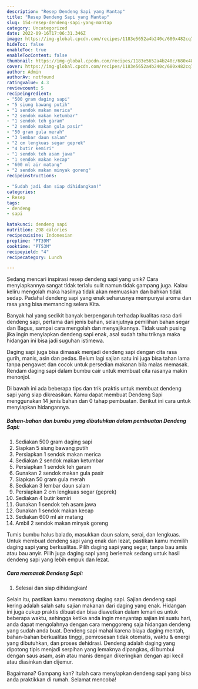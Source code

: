 ```yaml
---
description: "Resep Dendeng Sapi yang Mantap"
title: "Resep Dendeng Sapi yang Mantap"
slug: 154-resep-dendeng-sapi-yang-mantap
category: Uncategorized
date: 2022-09-16T17:06:31.346Z
image: https://img-global.cpcdn.com/recipes/1183e5652a4b240c/680x482cq70/dendeng-sapi-foto-resep-utama.jpg
hideToc: false
enableToc: true
enableTocContent: false
thumbnail: https://img-global.cpcdn.com/recipes/1183e5652a4b240c/680x482cq70/dendeng-sapi-foto-resep-utama.jpg
cover: https://img-global.cpcdn.com/recipes/1183e5652a4b240c/680x482cq70/dendeng-sapi-foto-resep-utama.jpg
author: Admin
authorAv: notfound
ratingvalue: 4.3
reviewcount: 5
recipeingredient:
- "500 gram daging sapi"
- "5 siung bawang putih"
- "1 sendok makan merica"
- "2 sendok makan ketumbar"
- "1 sendok teh garam"
- "2 sendok makan gula pasir"
- "50 gram gula merah"
- "3 lembar daun salam"
- "2 cm lengkuas segar geprek"
- "4 butir kemiri"
- "1 sendok teh asam jawa"
- "1 sendok makan kecap"
- "600 ml air matang"
- "2 sendok makan minyak goreng"
recipeinstructions:

- "Sudah jadi dan siap dihidangkan!"
categories:
- Resep
tags:
- dendeng
- sapi

katakunci: dendeng sapi 
nutrition: 298 calories
recipecuisine: Indonesian
preptime: "PT39M"
cooktime: "PT53M"
recipeyield: "4"
recipecategory: Lunch

---
```





Sedang mencari inspirasi resep dendeng sapi yang unik? Cara menyiapkannya sangat tidak terlalu sulit namun tidak gampang juga. Kalau keliru mengolah maka hasilnya tidak akan memuaskan dan bahkan tidak sedap. Padahal dendeng sapi yang enak seharusnya mempunyai aroma dan rasa yang bisa memancing selera Kita.





Banyak hal yang sedikit banyak berpengaruh terhadap kualitas rasa dari dendeng sapi, pertama dari jenis bahan, selanjutnya pemilihan bahan segar dan Bagus, sampai cara mengolah dan menyajikannya. Tidak usah pusing jika ingin menyiapkan dendeng sapi enak,      asal sudah tahu triknya maka hidangan ini bisa jadi suguhan istimewa.














Daging sapi juga bisa dimasak menjadi dendeng sapi dengan cita rasa gurih, manis, asin dan pedas. Belum lagi sajian satu ini juga bisa tahan lama tanpa pengawet dan cocok untuk persedian makanan bila malas memasak. Rendam daging sapi dalam bumbu cair untuk membuat cita rasanya makin menonjol.






Di bawah ini ada beberapa tips dan trik praktis untuk membuat dendeng sapi yang siap dikreasikan. Kamu dapat membuat Dendeng Sapi menggunakan 14 jenis bahan dan 0 tahap pembuatan. Berikut ini cara untuk menyiapkan hidangannya.

<!--inarticleads1-->

##### Bahan-bahan dan bumbu yang dibutuhkan dalam pembuatan Dendeng Sapi:

1. Sediakan 500 gram daging sapi
1. Siapkan 5 siung bawang putih
1. Persiapkan 1 sendok makan merica
1. Sediakan 2 sendok makan ketumbar
1. Persiapkan 1 sendok teh garam
1. Gunakan 2 sendok makan gula pasir
1. Siapkan 50 gram gula merah
1. Sediakan 3 lembar daun salam
1. Persiapkan 2 cm lengkuas segar (geprek)
1. Sediakan 4 butir kemiri
1. Gunakan 1 sendok teh asam jawa
1. Gunakan 1 sendok makan kecap
1. Sediakan 600 ml air matang
1. Ambil 2 sendok makan minyak goreng


Tumis bumbu halus balado, masukkan daun salam, serai, dan lengkuas. Untuk membuat dendeng sapi yang enak dan lezat, pastikan kamu memilih daging sapi yang berkualitas. Pilih daging sapi yang segar, tanpa bau amis atau bau anyir. Pilih juga daging sapi yang berlemak sedang untuk hasil dendeng sapi yang lebih empuk dan lezat. 

<!--inarticleads2-->

##### Cara memasak Dendeng Sapi:


1. Selesai dan siap dihidangkan!

Selain itu, pastikan kamu memotong daging sapi. Sajian dendeng sapi kering adalah salah satu sajian makanan dari daging yang enak. Hidangan ini juga cukup praktis dibuat dan bisa diawetkan dalam lemari es untuk beberapa waktu, sehingga ketika anda ingin menyantap sajian ini suatu hari, anda dapat mengolahnya dengan cara menggoreng saja hidangan dendeng yang sudah anda buat. Dendeng sapi mahal karena biaya daging mentah, bahan-bahan berkualitas tinggi, pemrosesan tidak otomatis, waktu &amp; energi yang dibutuhkan, dan proses dehidrasi. Dendeng adalah daging yang dipotong tipis menjadi serpihan yang lemaknya dipangkas, di bumbui dengan saus asam, asin atau manis dengan dikeringkan dengan api kecil atau diasinkan dan dijemur. 

Bagaimana? Gampang kan? Itulah cara menyiapkan dendeng sapi yang bisa anda praktikkan di rumah. Selamat mencoba!
